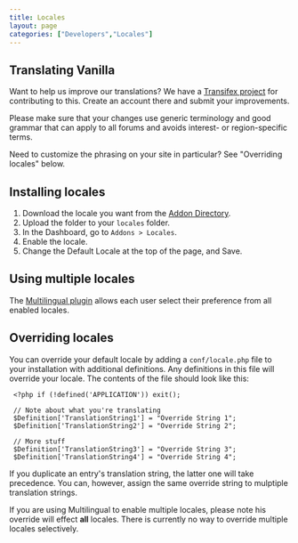 ```yaml
---
title: Locales
layout: page
categories: ["Developers","Locales"]
---
```



## Translating Vanilla

Want to help us improve our translations? We have a [Transifex project](https://www.transifex.com/projects/p/vanilla/) for contributing to this. Create an account there and submit your improvements.

Please make sure that your changes use generic terminology and good grammar that can apply to all forums and avoids interest- or region-specific terms.

Need to customize the phrasing on your site in particular? See "Overriding locales" below.

## Installing locales

1. Download the locale you want from the [Addon Directory](http://vanillaforums.org/addon/browse/locales/popular/2).
2. Upload the folder to your `locales` folder.
3. In the Dashboard, go to `Addons > Locales`.
4. Enable the locale.
5. Change the Default Locale at the top of the page, and Save.

## Using multiple locales

The [Multilingual plugin](http://vanillaforums.org/addon/multilingual-plugin) allows each user select their preference from all enabled locales.

## Overriding locales

You can override your default locale by adding a `conf/locale.php` file to your installation with additional definitions. Any definitions in this file will override your locale. The contents of the file should look like this:

     <?php if (!defined('APPLICATION')) exit();
     
	 // Note about what you're translating
     $Definition['TranslationString1'] = "Override String 1";
     $Definition['TranslationString2'] = "Override String 2";
     
     // More stuff
     $Definition['TranslationString3'] = "Override String 3";
     $Definition['TranslationString4'] = "Override String 4";

If you duplicate an entry's translation string, the latter one will take precedence. You can, however, assign the same override string to mulptiple translation strings.

If you are using Multilingual to enable multiple locales, please note his override will effect **all** locales. There is currently no way to override multiple locales selectively.